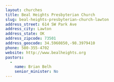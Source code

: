 ```yaml
---
layout: churches
title: Beal Heights Presbyterian Church
slug: beal-heights-presbyterian-church-lawton
address_street: 614 SW Park Ave
address_city: Lawton
address_state: OK
address_zipcode: 73501
address_geocode: 34.5960850,-98.3979410
phone: 580-355-4702
website: http://www.bealheights.org
pastors: 
  - 
    name: Brian Belh
    senior_minister: No
---
```



